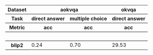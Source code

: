 <style type="text/css">
#T_54639 th {
  font-weight: bold;
  border-bottom: 1px solid black;
}
</style>
<table id="T_54639">
  <thead>
    <tr>
      <th class="index_name level0" >Dataset</th>
      <th id="T_54639_level0_col0" class="col_heading level0 col0" colspan="2" style="border-bottom: 1px solid black;">aokvqa</th>
      <th id="T_54639_level0_col2" class="col_heading level0 col2"  style="border-bottom: 1px solid black;">okvqa</th>
    </tr>
    <tr>
      <th class="index_name level1" >Task</th>
      <th id="T_54639_level1_col0" class="col_heading level1 col0" >direct answer</th>
      <th id="T_54639_level1_col1" class="col_heading level1 col1" >multiple choice</th>
      <th id="T_54639_level1_col2" class="col_heading level1 col2" >direct answer</th>
    </tr>
    <tr>
      <th class="index_name level2" >Metric</th>
      <th id="T_54639_level2_col0" class="col_heading level2 col0" >acc</th>
      <th id="T_54639_level2_col1" class="col_heading level2 col1" >acc</th>
      <th id="T_54639_level2_col2" class="col_heading level2 col2" >acc</th>
    </tr>
    <tr>
      <th class="index_name level0" ></th>
      <th class="blank col0" >&nbsp;</th>
      <th class="blank col1" >&nbsp;</th>
      <th class="blank col2" >&nbsp;</th>
    </tr>
  </thead>
  <tbody>
    <tr>
      <th id="T_54639_level0_row0" class="row_heading level0 row0" >blip2</th>
      <td id="T_54639_row0_col0" class="data row0 col0" >0.24</td>
      <td id="T_54639_row0_col1" class="data row0 col1" >0.70</td>
      <td id="T_54639_row0_col2" class="data row0 col2" >29.53</td>
    </tr>
  </tbody>
</table>
